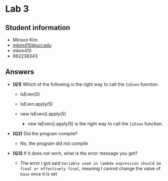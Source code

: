 # Lab 3

## Student information

* Minsoo Kim
* mkim410@ucr.edu
* mkim410
* 862238343

## Answers

- **(Q1)** Which of the following is the right way to call the `IsEven` function.

    - IsEven(5)
    - IsEven.apply(5)
    - new IsEven().apply(5)

      - new IsEven().apply(5) is the right way to call the `IsEven` function.

- **(Q2)** Did the program compile?
    - No, the program did not compile

- **(Q3)** If it does not work, what is the error message you get?
  - The error I got said `Variable used in lambda expression should be final or effectively final`, meaning I cannot change the value of `base` once it is set

